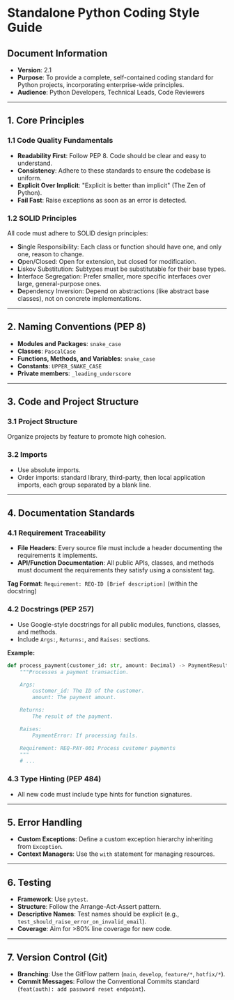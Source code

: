 # Standalone Python Coding Style Guide

## Document Information
- **Version**: 2.1
- **Purpose**: To provide a complete, self-contained coding standard for Python projects, incorporating enterprise-wide principles.
- **Audience**: Python Developers, Technical Leads, Code Reviewers

---

## 1. Core Principles

### 1.1 Code Quality Fundamentals
- **Readability First**: Follow PEP 8. Code should be clear and easy to understand.
- **Consistency**: Adhere to these standards to ensure the codebase is uniform.
- **Explicit Over Implicit**: "Explicit is better than implicit" (The Zen of Python).
- **Fail Fast**: Raise exceptions as soon as an error is detected.

### 1.2 SOLID Principles
All code must adhere to SOLID design principles:
- **S**ingle Responsibility: Each class or function should have one, and only one, reason to change.
- **O**pen/Closed: Open for extension, but closed for modification.
- **L**iskov Substitution: Subtypes must be substitutable for their base types.
- **I**nterface Segregation: Prefer smaller, more specific interfaces over large, general-purpose ones.
- **D**ependency Inversion: Depend on abstractions (like abstract base classes), not on concrete implementations.

---

## 2. Naming Conventions (PEP 8)

- **Modules and Packages**: `snake_case`
- **Classes**: `PascalCase`
- **Functions, Methods, and Variables**: `snake_case`
- **Constants**: `UPPER_SNAKE_CASE`
- **Private members**: `_leading_underscore`

---

## 3. Code and Project Structure

### 3.1 Project Structure
Organize projects by feature to promote high cohesion.

### 3.2 Imports
- Use absolute imports.
- Order imports: standard library, third-party, then local application imports, each group separated by a blank line.

---

## 4. Documentation Standards

### 4.1 Requirement Traceability
- **File Headers**: Every source file must include a header documenting the requirements it implements.
- **API/Function Documentation**: All public APIs, classes, and methods must document the requirements they satisfy using a consistent tag.

**Tag Format**: `Requirement: REQ-ID [Brief description]` (within the docstring)

### 4.2 Docstrings (PEP 257)
- Use Google-style docstrings for all public modules, functions, classes, and methods.
- Include `Args:`, `Returns:`, and `Raises:` sections.

**Example:**
```python
def process_payment(customer_id: str, amount: Decimal) -> PaymentResult:
    """Processes a payment transaction.

    Args:
        customer_id: The ID of the customer.
        amount: The payment amount.

    Returns:
        The result of the payment.

    Raises:
        PaymentError: If processing fails.

    Requirement: REQ-PAY-001 Process customer payments
    """
    # ...
```

### 4.3 Type Hinting (PEP 484)
- All new code must include type hints for function signatures.

---

## 5. Error Handling

- **Custom Exceptions**: Define a custom exception hierarchy inheriting from `Exception`.
- **Context Managers**: Use the `with` statement for managing resources.

---

## 6. Testing

- **Framework**: Use `pytest`.
- **Structure**: Follow the Arrange-Act-Assert pattern.
- **Descriptive Names**: Test names should be explicit (e.g., `test_should_raise_error_on_invalid_email`).
- **Coverage**: Aim for >80% line coverage for new code.

---

## 7. Version Control (Git)

- **Branching**: Use the GitFlow pattern (`main`, `develop`, `feature/*`, `hotfix/*`).
- **Commit Messages**: Follow the Conventional Commits standard (`feat(auth): add password reset endpoint`).
